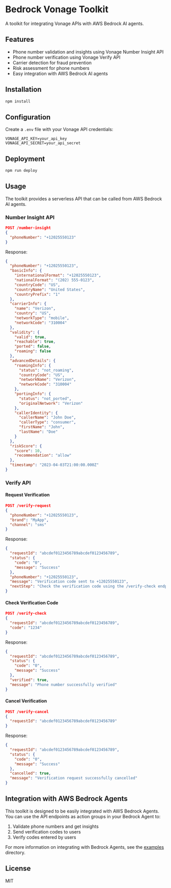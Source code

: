 # Bedrock Vonage Toolkit

A toolkit for integrating Vonage APIs with AWS Bedrock AI agents.

## Features

- Phone number validation and insights using Vonage Number Insight API
- Phone number verification using Vonage Verify API
- Carrier detection for fraud prevention
- Risk assessment for phone numbers
- Easy integration with AWS Bedrock AI agents

## Installation

```bash
npm install
```

## Configuration

Create a `.env` file with your Vonage API credentials:

```
VONAGE_API_KEY=your_api_key
VONAGE_API_SECRET=your_api_secret
```

## Deployment

```bash
npm run deploy
```

## Usage

The toolkit provides a serverless API that can be called from AWS Bedrock AI agents.

### Number Insight API

```json
POST /number-insight
{
  "phoneNumber": "+12025550123"
}
```

Response:

```json
{
  "phoneNumber": "+12025550123",
  "basicInfo": {
    "internationalFormat": "+12025550123",
    "nationalFormat": "(202) 555-0123",
    "countryCode": "US",
    "countryName": "United States",
    "countryPrefix": "1"
  },
  "carrierInfo": {
    "name": "Verizon",
    "country": "US",
    "networkType": "mobile",
    "networkCode": "310004"
  },
  "validity": {
    "valid": true,
    "reachable": true,
    "ported": false,
    "roaming": false
  },
  "advancedDetails": {
    "roamingInfo": {
      "status": "not_roaming",
      "countryCode": "US",
      "networkName": "Verizon",
      "networkCode": "310004"
    },
    "portingInfo": {
      "status": "not_ported",
      "originalNetwork": "Verizon"
    },
    "callerIdentity": {
      "callerName": "John Doe",
      "callerType": "consumer",
      "firstName": "John",
      "lastName": "Doe"
    }
  },
  "riskScore": {
    "score": 10,
    "recommendation": "allow"
  },
  "timestamp": "2023-04-03T21:00:00.000Z"
}
```

### Verify API

#### Request Verification

```json
POST /verify-request
{
  "phoneNumber": "+12025550123",
  "brand": "MyApp",
  "channel": "sms"
}
```

Response:

```json
{
  "requestId": "abcdef0123456789abcdef0123456789",
  "status": {
    "code": "0",
    "message": "Success"
  },
  "phoneNumber": "+12025550123",
  "message": "Verification code sent to +12025550123",
  "nextStep": "Check the verification code using the /verify-check endpoint with the requestId and code"
}
```

#### Check Verification Code

```json
POST /verify-check
{
  "requestId": "abcdef0123456789abcdef0123456789",
  "code": "1234"
}
```

Response:

```json
{
  "requestId": "abcdef0123456789abcdef0123456789",
  "status": {
    "code": "0",
    "message": "Success"
  },
  "verified": true,
  "message": "Phone number successfully verified"
}
```

#### Cancel Verification

```json
POST /verify-cancel
{
  "requestId": "abcdef0123456789abcdef0123456789"
}
```

Response:

```json
{
  "requestId": "abcdef0123456789abcdef0123456789",
  "status": {
    "code": "0",
    "message": "Success"
  },
  "cancelled": true,
  "message": "Verification request successfully cancelled"
}
```

## Integration with AWS Bedrock Agents

This toolkit is designed to be easily integrated with AWS Bedrock Agents. You can use the API endpoints as action groups in your Bedrock Agent to:

1. Validate phone numbers and get insights
2. Send verification codes to users
3. Verify codes entered by users

For more information on integrating with Bedrock Agents, see the [examples](./examples) directory.

## License

MIT
